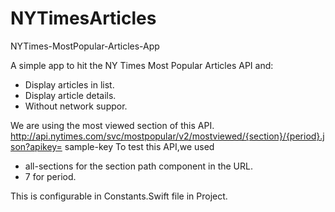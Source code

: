 # NYTimesArticles
NYTimes-MostPopular-Articles-App

A simple app to hit the NY Times Most Popular Articles API and:
* Display articles in list.
* Display article details. 
* Without network suppor.

We are using the most viewed section of this API.
http://api.nytimes.com/svc/mostpopular/v2/mostviewed/{section}/{period}.json?apikey= sample-key 
To test this API,we used 
* all-sections for the section path component in the URL.
* 7 for period.

This is configurable in Constants.Swift file in Project. 
